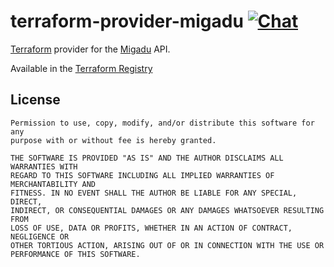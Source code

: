 <!--
SPDX-FileCopyrightText: The terraform-provider-migadu Authors
SPDX-License-Identifier: 0BSD
 -->

# terraform-provider-migadu [![Chat](https://img.shields.io/badge/matrix-%23talk.metio:matrix.org-brightgreen.svg?style=social&label=Matrix)](https://matrix.to/#/#talk.metio:matrix.org)

[Terraform](https://www.terraform.io/) provider for the [Migadu](https://www.migadu.com/api/) API.

Available in the [Terraform Registry](https://registry.terraform.io/providers/metio/migadu/)

## License

```
Permission to use, copy, modify, and/or distribute this software for any
purpose with or without fee is hereby granted.

THE SOFTWARE IS PROVIDED "AS IS" AND THE AUTHOR DISCLAIMS ALL WARRANTIES WITH
REGARD TO THIS SOFTWARE INCLUDING ALL IMPLIED WARRANTIES OF MERCHANTABILITY AND
FITNESS. IN NO EVENT SHALL THE AUTHOR BE LIABLE FOR ANY SPECIAL, DIRECT,
INDIRECT, OR CONSEQUENTIAL DAMAGES OR ANY DAMAGES WHATSOEVER RESULTING FROM
LOSS OF USE, DATA OR PROFITS, WHETHER IN AN ACTION OF CONTRACT, NEGLIGENCE OR
OTHER TORTIOUS ACTION, ARISING OUT OF OR IN CONNECTION WITH THE USE OR
PERFORMANCE OF THIS SOFTWARE.
```

